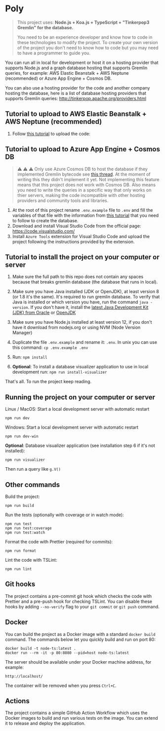 # Poly

> This project uses: **Node.js + Koa.js + TypeScript + "Tinkerpop3 Gremlin" for the database.**
>
> You need to be an experience developer and know how to code in these technologies to modify the project. To create your own version of the project you don't need to know how to code but you may need to have a programmer to guide you.

You can run all in local for development or host it on a hosting provider that supports Node.js and a graph database hosting that supports Gremlin queries, for example: AWS Elastic Beanstalk + AWS Neptune (recommended) or Azure App Engine + Cosmos DB.

You can also use a hosting provider for the code and another company hosting the database, here is a list of database hosting providers that supports Gremlin queries:
http://tinkerpop.apache.org/providers.html

## Tutorial to upload to AWS Elastic Beanstalk + AWS Neptune (recommended)

1. Follow [this tutorial](https://medium.com/@sommershurbaji/deploying-a-docker-container-to-aws-with-elastic-beanstalk-28adfd6e7e95) to upload the code:

## Tutorial to upload to Azure App Engine + Cosmos DB

> :warning: :warning: :warning: Only use Azure Cosmos DB to host the database if they implemented Gremlin bytecode see [this thread](https://feedback.azure.com/forums/263030-azure-cosmos-db/suggestions/33632779-support-gremlin-bytecode-to-enable-the-fluent-api?page=1&per_page=20). At the moment of writing this they didn't implement it yet. Not implementing this feature means that this project does not work with Cosmos DB. Also means you need to write the queries in a specific way that only works on thier servers, making the code incompatible with other hosting providers and community tools and libraries.

1. At the root of this project rename `.env.example` file to `.env` and fill the variables of that file with the information from [this tutorial](https://docs.microsoft.com/en-us/azure/cosmos-db/create-graph-nodejs#update-your-connection-string) that you need to follow to create the database.
2. Download and install Visual Studio Code from the official page: https://code.visualstudio.com/
3. Install `Azure Tools` extension for Visual Studio Code and upload the project following the instructions provided by the extension.

## Tutorial to install the project on your computer or server

1. Make sure the full path to this repo does not contain any spaces because that breaks gremlin database (the database that runs in local).

2. Make sure you have Java installed (JDK or OpenJDK), at least version 8 (or 1.8 it's the same). It's required to run gremlin database. To verify that Java is installed or which version you have, run the command `java -version`. If you don't have it, install the [latest Java Development Kit (JDK) from Oracle](https://www.oracle.com/technetwork/java/javase/downloads/jdk8-downloads-2133151.html) or [OpenJDK](https://openjdk.java.net/)

3. Make sure you have Node.js installed at least version 12, if you don't have it download from nodejs.org or using NVM (Node Version Manager)

4. Duplicate the file `.env.example` and rename it: `.env`. In unix you can use this command:
   `cp .env.example .env`

5. Run: `npm install`

6. **Optional**: To install a database visualizer application to use in local development run: `npm run install-visualizer`

That's all.
To run the project keep reading.

## Running the project on your computer or server

Linux / MacOS: Start a local development server with automatic restart

```
npm run dev
```

Windows: Start a local development server with automatic restart

```
npm run dev-win
```

**Optional**: Database visualizer application (see installation step 6 if it's not installed):

```
npm run visualizer
```

Then run a query like `g.V()`

## Other commands

Build the project:

```
npm run build
```

Run the tests (optionally with coverage or in watch mode):

```
npm run test
npm run test:coverage
npm run test:watch
```

Format the code with Prettier (required for commits):

```
npm run format
```

Lint the code with TSLint:

```
npm run lint
```

## Git hooks

The project contains a pre-commit git hook which checks the code with Prettier and a pre-push hook for checking TSLint. You can disable these hooks by adding `--no-verify` flag to your `git commit` or `git push` command.

## Docker

You can build the project as a Docker image with a standard `docker build` command. The commands below let you quickly build and run on port 80:

```
docker build -t node-ts:latest .
docker run --rm -it -p 80:8080 --pid=host node-ts:latest
```

The server should be available under your Docker machine address, for example:

```
http://localhost/
```

The container will be removed when you press `Ctrl+C`.

## Actions

The project contains a simple GitHub Action Workflow which uses the Docker images to build and run various tests on the image. You can extend it to release and deploy the application.
